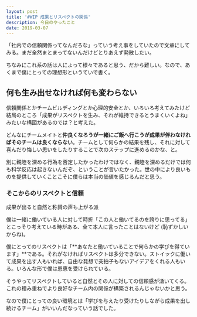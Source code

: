 ```yaml
---
layout: post
title: '#WIP 成果とリスペクトの関係'
description: 今日のやったこと
date: 2019-03-07
---
```


「社内での信頼関係ってなんだろな」っていう考え事をしていたので文章にしてみる。まだ全然まとまってないんだけどとりあえず発散したい。

ちなみにこれ系の話は人によって様々であると思う、だから難しい。なので、あくまで僕にとっての理想形というていで書く。

## 何も生み出せなければ何も変わらない

信頼関係とかチームビルディングとか心理的安全とか、いろいろ考えてみたけど結局のところ「成果がリスペクトを生み、それが維持できるとうまくいくよね」みたいな構図があるのでは？と考えた。

どんなにチームメイトと**仲良くなろうが一緒にご飯へ行こうが成果が伴わなければそのチームは良くならない**。チームとして何らかの結果を残し、それに対して喜んだり悔しい思いをしたりすることで次のステップに進めるのかな、と。

別に親睦を深める行為を否定したかったわけではなく、親睦を深めるだけでは何も科学反応は起きないんだぞ、ということが言いたかった。世の中により良いものを提供していくことこそに僕らは本当の価値を感じるんだと思う。

### そこからのリスペクトと信頼

成果が出ると自然と称賛の声も上がる派

僕は一緒に働いている人に対して時折「この人と働いてるのを誇りに思ってる」とこっそり考えている時がある、全て本人に言ったことはないけど (恥ずかしいからね)。

僕にとってのリスペクトは「**あなたと働いていることで何らかの学びを得ています」**である。それがなければリスペクトは多分できない。ストイックに働いて成果を出す人もいれば、自由な発想で突拍子もないアイデアをくれる人もいる。いろんな形で僕は恩恵を受けられている。

そうやってリスペクトしていると自然とその人に対しての信頼感が湧いてくる。これの積み重ねでより良好なチーム内の関係が構築されるんじゃないかと思う。

なので僕にとっての良い環境とは「学びを与えたり受けたりしながら成果を出し続けるチーム」がいいんだなっていう話でした。
